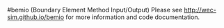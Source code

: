 #bemio (Boundary Element Method Input/Output)
Please see http://wec-sim.github.io/bemio for more information and code documentation.
